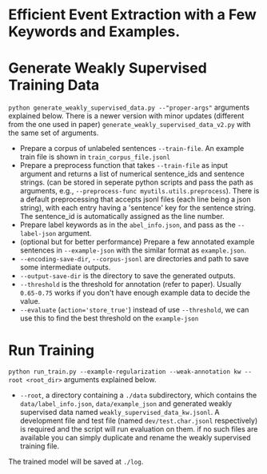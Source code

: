 # Efficient Event Extraction with a Few Keywords and Examples.

# Generate Weakly Supervised Training Data
`python generate_weakly_supervised_data.py --"proper-args"` arguments explained below. There is a newer version with minor updates (different from the one used in paper) `generate_weakly_supervised_data_v2.py` with the same set of arguments.
- Prepare a corpus of unlabeled sentences `--train-file`. An example train file is shown in `train_corpus_file.jsonl`
- Prepare a preprocess function that takes `--train-file` as input argument and returns a list of numerical sentence_ids and sentence strings. (can be stored in seperate python scripts and pass the path as arguments, e.g., `--preprocess-func myutils.utils.preprocess`). There is a default preprocessing that accepts jsonl files (each line being a json string), with each entry having a 'sentence' key for the sentence string. The sentence_id is automatically assigned as the line number.
- Prepare label keywords as in the `abel_info.json`, and pass as the `--label-json` argument.
- (optional but for better performance) Prepare a few annotated example sentences in `--example-json` with the similar format as `example.json`.
- `--encoding-save-dir`, `--corpus-jsonl` are directories and path to save some intermediate outputs.
- `--output-save-dir` is the directory to save the generated outputs.
- `--threshold` is the threshold for annotation (refer to paper). Usually `0.65-0.75` works if you don't have enough example data to decide the value.
- `--evaluate` (`action='store_true'`) instead of use `--threshold`, we can use this to find the best threshold on the `example-json`

# Run Training

`python run_train.py --example-regularization --weak-annotation kw --root <root_dir>` arguments explained below.
- `--root`, a directory containing a `./data` subdirectory, which contains the `data/label_info.json`, `data/example_json` and generated weakly supervised data named `weakly_supervised_data_kw.jsonl`. A development file and test file (named `dev/test.char.jsonl` respectively) is required and the script will run evaluation on them. if no such files are available you can simply duplicate and rename the weakly supervised training file.

The trained model will be saved at `./log`.
